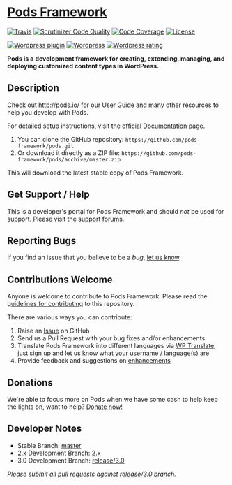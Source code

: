 # [Pods Framework](http://pods.io) #
[![Travis](https://secure.travis-ci.org/pods-framework/pods.png?branch=2.x)](http://travis-ci.org/pods-framework/pods)
[![Scrutinizer Code Quality](https://scrutinizer-ci.com/g/pods-framework/pods/badges/quality-score.png?b=2.x)](https://scrutinizer-ci.com/g/pods-framework/pods/?branch=2.x)
[![Code Coverage](https://scrutinizer-ci.com/g/pods-framework/pods/badges/coverage.png?b=2.x)](https://scrutinizer-ci.com/g/pods-framework/pods/?branch=2.x)
[![License](https://img.shields.io/badge/license-GPL--2.0%2B-red.svg)](https://github.com/pods-framework/pods/blob/master/license.txt)

[![Wordpress plugin](http://img.shields.io/wordpress/plugin/v/pods.svg?style=flat)](https://wordpress.org/plugins/pods/)
[![Wordpress](http://img.shields.io/wordpress/plugin/dt/pods.svg?style=flat)](https://wordpress.org/plugins/pods/)
[![Wordpress rating](http://img.shields.io/wordpress/plugin/r/pods.svg?style=flat)](https://wordpress.org/plugins/pods/)

**Pods is a development framework for creating, extending, managing, and deploying customized content types in WordPress.**

## Description

Check out <http://pods.io/> for our User Guide and many other resources to help you develop with Pods.

For detailed setup instructions, visit the official [Documentation](http://pods.io/docs/) page.

1. You can clone the GitHub repository: `https://github.com/pods-framework/pods.git`
2. Or download it directly as a ZIP file: `https://github.com/pods-framework/pods/archive/master.zip`

This will download the latest stable copy of Pods Framework.

## Get Support / Help

This is a developer's portal for Pods Framework and should _not_ be used for support. Please visit the [support forums](https://pods.io/forums/).

## Reporting Bugs

If you find an issue that you believe to be a *bug*, [let us know](https://github.com/pods-framework/pods/issues?state=open).

## Contributions Welcome

Anyone is welcome to contribute to Pods Framework. Please read the [guidelines for contributing](https://github.com/pods-framework/pods/blob/master/CONTRIBUTING.md) to this repository.

There are various ways you can contribute:

1. Raise an [Issue](https://github.com/pods-framework/pods/issues) on GitHub
2. Send us a Pull Request with your bug fixes and/or enhancements
3. Translate Pods Framework into different languages via [WP Translate](http://wp-translate.org/projects/pods), just sign up and let us know what your username / language(s) are
4. Provide feedback and suggestions on [enhancements](https://github.com/pods-framework/pods/issues?direction=desc&labels=Enhancement&page=1&sort=created&state=open)

## Donations

We're able to focus more on Pods when we have some cash to help keep the lights on, want to help? [Donate now!](http://podsfoundation.org/donate/)

## Developer Notes

* Stable Branch: [master](https://github.com/pods-framework/pods/tree/master)
* 2.x Development Branch: [2.x](https://github.com/pods-framework/pods/tree/2.x)
* 3.0 Development Branch: [release/3.0](https://github.com/pods-framework/pods/tree/release/3.0)

<em>Please submit all pull requests against [release/3.0](https://github.com/pods-framework/pods/tree/release/3.0) branch.</em>